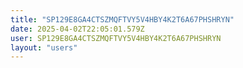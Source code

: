 ```yaml
---
title: "SP129E8GA4CTSZMQFTVY5V4HBY4K2T6A67PHSHRYN"
date: 2025-04-02T22:05:01.579Z
user: SP129E8GA4CTSZMQFTVY5V4HBY4K2T6A67PHSHRYN
layout: "users"
---
```

    